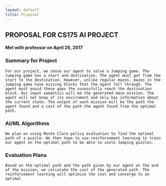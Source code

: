```yaml
---
layout: default
title: Proposal
---
```


## PROPOSAL FOR CS175 AI PROJECT
#### Met with professor on April 26, 2017


### Summary for Project

    For our project, we chose our agent to solve a Jumping game. The Jumping game has a start and destination. The agent must get from the start to the destination. However, unlike regular mazes, mazes in the Jumping game have missing blocks that the agent fall through. The agent must avoid these gaps the sucessfully reach the destination block. Our input semantics will be the generated maze mission. The agent will not know of its envirnment and only has information about the current state. The output of each mission will be the path the agent found and a cost of the path the agent found from the optimal path. 
    
### AI/ML Algorithms

    We plan on using Monte Claro policy evaluation to find the optimal path of a puzzle. We then hope to use reinforcement learning to train our agent on the optimal path to be able to sovle Jumping puzzles.
    
### Evaluation Plans

    Based on the optimal path and the path given by our agent at the end of the mission, we calculate the cost of the generated path. The reinforcement learning will optimize the cost and converge to an optimal 
    
